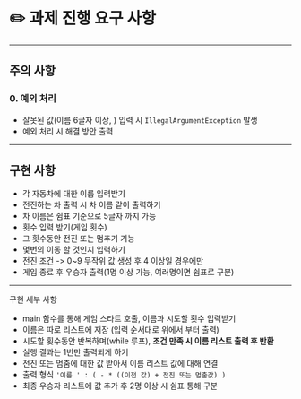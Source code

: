 # ✏️ 과제 진행 요구 사항

---
 주의 사항
---
### 0. 예외 처리
- 잘못된 값(이름 6글자 이상, ) 입력 시 `IllegalArgumentException` 발생
- 예외 처리 시 해결 방안 출력

---
구현 사항
---
- 각 자동차에 대한 이름 입력받기
- 전진하는 차 출력 시 차 이름 같이 출력하기
- 차 이름은 쉼표 기준으로 5글자 까지 가능
- 횟수 입력 받기(게임 횟수)
- 그 횟수동안 전진 또는 멈추기 기능 
- 몇번의 이동 할 것인지 입력하기
- 전진 조건 -> 0~9 무작위 값 생성 후 4 이상일 경우에만
- 게임 종료 후 우승자 출력(1명 이상 가능, 여러명이면 쉼표로 구분)

---
구현 세부 사항
- main 함수를 통해 게임 스타트 호출, 이름과 시도할 횟수 입력받기
- 이름은 따로 리스트에 저장 (입력 순서대로 위에서 부터 출력)
- 시도할 횟수동안 반복하며(while 루프), **조건 만족 시 이름 리스트 출력 후 반환**
- 실행 결과는 1번만 출력되게 하기
- 전진 또는 멈춤에 대한 값 받아서 이름 리스트 값에 대해 연결
- 출력 형식 `'이름 ' : ( - * ((이전 값) + 전진 또는 멈춤값) )`
- 최종 우승자 리스트에 값 추가 후 2명 이상 시 쉼표 통해 구분




